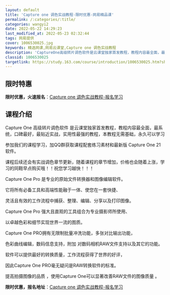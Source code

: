 ```yaml
---
layout: default
title: 'Capture one 调色实战教程-限时优惠-网易精品课'
permalink: /:categories/:title/
categories: wangyi2
date: 2022-05-22 14:29:23
last_modified_at: 2022-05-23 02:32:44
tags: 网易提供
cover: 1006530025.jpg
keywords: 精选网课,网易云课堂,Capture one 调色实战教程
description: 'CaptureOne高级转片调色软件是云课堂独家首发教程，教程内容最全面，最系统，口碑最好，最贴近实战，实用性最强的教程'
classid: 1006530025
targetlink: https://study.163.com/course/introduction/1006530025.htm?share=1&shareId=1025206652&utm_campaign=share&utm_medium=iphoneShare&utm_source=&utm_u=1025206652
---
```


## 限时特惠

**限时优惠，火速报名**：[Capture one 调色实战教程-报名学习](https://study.163.com/course/introduction/1006530025.htm?share=1&shareId=1025206652&utm_campaign=share&utm_medium=iphoneShare&utm_source=&utm_u=1025206652)

## 课程介绍

Capture One 高级转片调色软件  是云课堂独家首发教程，教程内容最全面，最系统，口碑最好，最贴近实战，实用性最强的教程，本教程无需基础，永久可以学习

参加我们的课程学习，加QQ群获取课程配套练习素材和最新版 Capture One 21软件。

课程后续还会有实战调色章节更新，随着课程的章节增加，价格也会随着上涨，学习的同鞋早点购买哦！！祝您学习越快！！！

Capture One Pro 是专业的原始文件转换器和图像编辑软件。

它将所有必备工具和高端性能融于一体、使您在一套快捷、

灵活且有效的工作流程中捕获、整理、编辑、分享以及打印图像。

Capture One Pro 强大且直观的工具组合为专业摄影师所使用、

以卓越色彩和细节实现世界一流的图质。

Capture One PRO拥有无限制批量冲洗功能，多张对比输出功能，

色彩曲线编辑，数码信息支持，附加 对数码相机RAW文件支持以及其它的功能。

软件可以提供最好的转换质量，工作流程获得了世界的好评，

因此Capture One PRO毫无疑问是RAW转换软件的标准。

提高拍摄图像的品质 ，使用Capture One可以显著改善RAW文件的图像质量 。

**限时优惠，报名地址**：[Capture one 调色实战教程-报名学习](https://study.163.com/course/introduction/1006530025.htm?share=1&shareId=1025206652&utm_campaign=share&utm_medium=iphoneShare&utm_source=&utm_u=1025206652)

